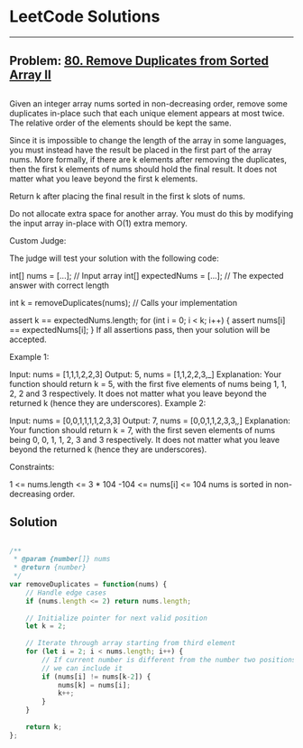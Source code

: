 # LeetCode Solutions

---

## Problem: [80. Remove Duplicates from Sorted Array II](https://leetcode.com/problems/remove-duplicates-from-sorted-array-ii/description/)

##
Given an integer array nums sorted in non-decreasing order, remove some duplicates in-place such that each unique element appears at most twice. The relative order of the elements should be kept the same.

Since it is impossible to change the length of the array in some languages, you must instead have the result be placed in the first part of the array nums. More formally, if there are k elements after removing the duplicates, then the first k elements of nums should hold the final result. It does not matter what you leave beyond the first k elements.

Return k after placing the final result in the first k slots of nums.

Do not allocate extra space for another array. You must do this by modifying the input array in-place with O(1) extra memory.

Custom Judge:

The judge will test your solution with the following code:

int[] nums = [...]; // Input array
int[] expectedNums = [...]; // The expected answer with correct length

int k = removeDuplicates(nums); // Calls your implementation

assert k == expectedNums.length;
for (int i = 0; i < k; i++) {
    assert nums[i] == expectedNums[i];
}
If all assertions pass, then your solution will be accepted.

 

Example 1:

Input: nums = [1,1,1,2,2,3]
Output: 5, nums = [1,1,2,2,3,_]
Explanation: Your function should return k = 5, with the first five elements of nums being 1, 1, 2, 2 and 3 respectively.
It does not matter what you leave beyond the returned k (hence they are underscores).
Example 2:

Input: nums = [0,0,1,1,1,1,2,3,3]
Output: 7, nums = [0,0,1,1,2,3,3,_,_]
Explanation: Your function should return k = 7, with the first seven elements of nums being 0, 0, 1, 1, 2, 3 and 3 respectively.
It does not matter what you leave beyond the returned k (hence they are underscores).
 

Constraints:

1 <= nums.length <= 3 * 104
-104 <= nums[i] <= 104
nums is sorted in non-decreasing order.

## Solution
```javascript

/**
 * @param {number[]} nums
 * @return {number}
 */
var removeDuplicates = function(nums) {
    // Handle edge cases
    if (nums.length <= 2) return nums.length;
    
    // Initialize pointer for next valid position
    let k = 2;
    
    // Iterate through array starting from third element
    for (let i = 2; i < nums.length; i++) {
        // If current number is different from the number two positions before k,
        // we can include it
        if (nums[i] != nums[k-2]) {
            nums[k] = nums[i];
            k++; 
        }
    }
    
    return k;
};
